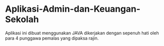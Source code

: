 # Aplikasi-Admin-dan-Keuangan-Sekolah
Aplikasi ini dibuat menggunakan JAVA dikerjakan dengan sepenuh hati oleh para 4 punggawa pemalas yang dipaksa rajin.
